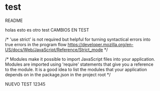 # test
README

holas esto es otro test
CAMBIOS EN TEST


/*
 'use strict' is not required but helpful for turning syntactical errors into true errors in the program flow
 https://developer.mozilla.org/en-US/docs/Web/JavaScript/Reference/Strict_mode
 */

/*
 Modules make it possible to import JavaScript files into your application.  Modules are imported
 using 'require' statements that give you a reference to the module.
 It is a good idea to list the modules that your application depends on in the package.json in the project root
 */
 
 
 NUEVO TEST 12345
 
 
